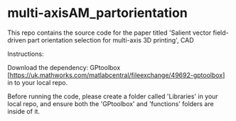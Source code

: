 # multi-axisAM_partorientation
This repo contains the source code for the paper titled 'Salient vector field-driven part orientation selection for multi-axis 3D printing', CAD

Instructions:

Download the dependency: GPtoolbox [https://uk.mathworks.com/matlabcentral/fileexchange/49692-gptoolbox] in to your local repo.

Before running the code, please create a folder called 'Libraries' in your local repo, and ensure both the 'GPtoolbox' and 'functions' folders are inside of it.

